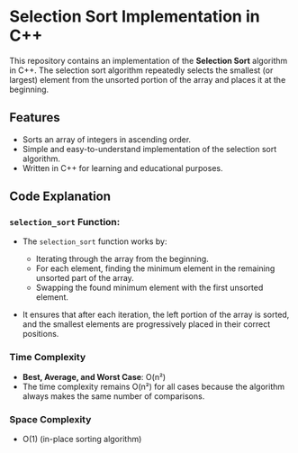 # Selection Sort Implementation in C++

This repository contains an implementation of the **Selection Sort** algorithm in C++. The selection sort algorithm repeatedly selects the smallest (or largest) element from the unsorted portion of the array and places it at the beginning.

## Features
- Sorts an array of integers in ascending order.
- Simple and easy-to-understand implementation of the selection sort algorithm.
- Written in C++ for learning and educational purposes.

## Code Explanation
### `selection_sort` Function:
- The `selection_sort` function works by:
  - Iterating through the array from the beginning.
  - For each element, finding the minimum element in the remaining unsorted part of the array.
  - Swapping the found minimum element with the first unsorted element.
  
- It ensures that after each iteration, the left portion of the array is sorted, and the smallest elements are progressively placed in their correct positions.

### Time Complexity
- **Best, Average, and Worst Case**: O(n²)
- The time complexity remains O(n²) for all cases because the algorithm always makes the same number of comparisons.

### Space Complexity
- O(1) (in-place sorting algorithm)
